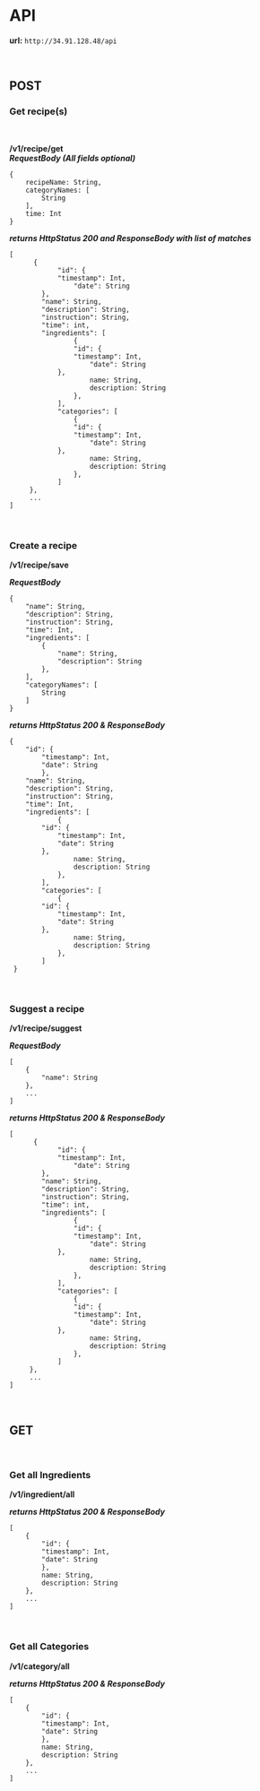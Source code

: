 # API

**url:** ```http://34.91.128.48/api``` 

<br>

## POST

### Get recipe(s)

<br>

**/v1/recipe/get**
<br>
**_RequestBody (All fields optional)_**

```
{
    recipeName: String,
    categoryNames: [
    	String
    ],
    time: Int
}
```

**_returns HttpStatus 200 and ResponseBody with list of matches_**

```
[
      {
      	    "id": {
	        "timestamp": Int,
            	"date": String
	    },
	    "name": String,
	    "description": String,
	    "instruction": String,
	    "time": int,
	    "ingredients": [
            	{
	      	    "id": {
		        "timestamp": Int,
	            	"date": String
		    },
                    name: String,
                    description: String
            	},
     	    ],
            "categories": [
            	{
	      	    "id": {
		        "timestamp": Int,
	            	"date": String
		    },
                    name: String,
                    description: String
            	},
            ]
     },
     ...
]
```

<br>

### Create a recipe

**/v1/recipe/save**
<br>

**_RequestBody_**

```
{
    "name": String,
    "description": String,
    "instruction": String,
    "time": Int,
    "ingredients": [
        {
            "name": String,
            "description": String
        },
    ],
    "categoryNames": [
        String
    ]
}
```

**_returns HttpStatus 200 & ResponseBody_**

```
{
	"id": {
		"timestamp": Int,
 		"date": String
    	},
	"name": String,
	"description": String,
	"instruction": String,
	"time": Int,
	"ingredients": [
            {
		"id": {
			"timestamp": Int,
			"date": String
		},
                name: String,
                description: String
            },
     	],
        "categories": [
            {
		"id": {
			"timestamp": Int,
			"date": String
		},
                name: String,
                description: String
            },
        ]
 }
```

<br>

### Suggest a recipe

**/v1/recipe/suggest**
<br>

**_RequestBody_**

```
[
    {
        "name": String
    },
    ...
]
```

**_returns HttpStatus 200 & ResponseBody_**

```
[
      {
      	    "id": {
	        "timestamp": Int,
            	"date": String
	    },
	    "name": String,
	    "description": String,
	    "instruction": String,
	    "time": int,
	    "ingredients": [
            	{
	      	    "id": {
		        "timestamp": Int,
	            	"date": String
		    },
                    name: String,
                    description: String
            	},
     	    ],
            "categories": [
            	{
	      	    "id": {
		        "timestamp": Int,
	            	"date": String
		    },
                    name: String,
                    description: String
            	},
            ]
     },
     ...
]
```

<br>

## GET

<br>

### Get all Ingredients

**/v1/ingredient/all**
<br>

**_returns HttpStatus 200 & ResponseBody_**

```
[
	{
	    "id": {
		"timestamp": Int,
		"date": String
	    },
	    name: String,
	    description: String
	},
	...
]
```

<br>

### Get all Categories

**/v1/category/all**
<br>

**_returns HttpStatus 200 & ResponseBody_**

```
[
	{
	    "id": {
		"timestamp": Int,
		"date": String
	    },
	    name: String,
	    description: String
	},
	...
]
```
